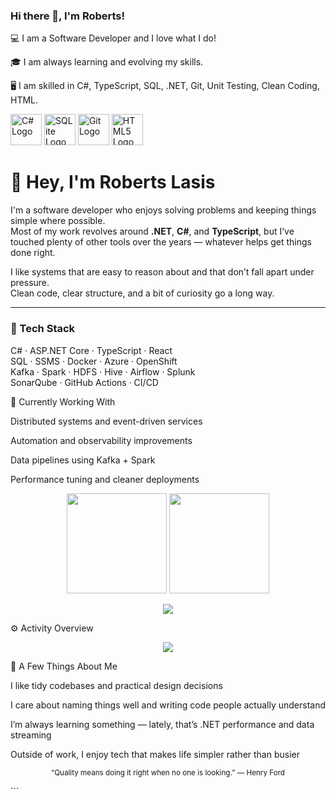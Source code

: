 ### Hi there 👋, I'm Roberts!

💻 I am a Software Developer and I love what I do!

🎓 I am always learning and evolving my skills.

🖥 I am skilled in C#, TypeScript, SQL, .NET, Git, Unit Testing, Clean Coding, HTML.

<img src="https://cdn.worldvectorlogo.com/logos/c--4.svg" alt="C# Logo" width="50" height="50"/>  <img src="https://cdn.worldvectorlogo.com/logos/sqlite.svg" alt="SQLite Logo" width="50" height="50"/> <img src="https://cdn.worldvectorlogo.com/logos/git-icon.svg" alt="Git Logo" width="50" height="50"/> <img src="https://cdn.worldvectorlogo.com/logos/html5-2.svg" alt="HTML5 Logo" width="50" height="50"/>

# 👋 Hey, I'm Roberts Lasis

I'm a software developer who enjoys solving problems and keeping things simple where possible.  
Most of my work revolves around **.NET**, **C#**, and **TypeScript**, but I’ve touched plenty of other tools over the years — whatever helps get things done right.

I like systems that are easy to reason about and that don’t fall apart under pressure.  
Clean code, clear structure, and a bit of curiosity go a long way.

---

### 🧩 Tech Stack

C# · ASP.NET Core · TypeScript · React  
SQL · SSMS · Docker · Azure · OpenShift  
Kafka · Spark · HDFS · Hive · Airflow · Splunk  
SonarQube · GitHub Actions · CI/CD

🔧 Currently Working With

Distributed systems and event-driven services

Automation and observability improvements

Data pipelines using Kafka + Spark

Performance tuning and cleaner deployments

<p align="center"> <img src="https://github-readme-stats.vercel.app/api?username=RobertsLasis1&show_icons=true&hide_border=true&hide=issues,prs&theme=transparent" height="160" /> <img src="https://github-readme-streak-stats.herokuapp.com/?user=RobertsLasis&theme=transparent&hide_border=true" height="160" /> </p> <p align="center"> <img src="https://github-profile-summary-cards.vercel.app/api/cards/profile-details?username=RobertsLasis&theme=transparent" /> </p>

⚙️ Activity Overview
<p align="center"> <img src="https://github-readme-activity-graph.vercel.app/graph?username=RobertsLasis1&theme=github-light&hide_border=true&area=true" /> </p>

💭 A Few Things About Me

I like tidy codebases and practical design decisions

I care about naming things well and writing code people actually understand

I’m always learning something — lately, that’s .NET performance and data streaming

Outside of work, I enjoy tech that makes life simpler rather than busier

<p align="center"> <sub>“Quality means doing it right when no one is looking.” — Henry Ford</sub> </p> ```
